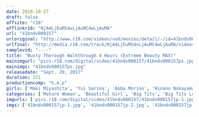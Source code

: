```yaml
---
date: 2018-10-27
draft: false
affsite: "r18"
afflinkr18: "NjA4LjEuMS4xLjAuMC4wLjAuMA"
url: "41bndv000157"
urloriginal: "http://www.r18.com/videos/vod/movies/detail/-/id=41bndv000157"
urlfinal: "http://media.r18.com/track/NjA4LjEuMS4xLjAuMC4wLjAuMA/videos/vod/movies/detail/-/id=41bndv000157"
samplevid: "----"
title: "Busty Thorough Walkthrough 4 Hours (Extreme Beauty MAX)"
mainimgurl: "pics.r18.com/digital/video/41bndv000157/41bndv000157ps.jpg"
mainimgs: "41bndv000157ps.jpg"
releasedate: "Sept. 29, 2017"
duration: 231
productioncomp: "h.m.p"
girls: ['Maki Miyashita', 'Yui Sarina', 'Aoba Morino', 'Hinano Nakayama', 'Chinatsu Nakano', 'Ran Asaka (Yuka Shimizu)', 'Aya Sakurai', 'Miri Sugihara (Misato Mizuhara)', 'Aki Tomozaki', 'Kayoko Shigeta']
categories: ['Mature Woman', 'Beautiful Girl', 'Big Tits', 'Big Tits Lover', 'Compilation']
imgurls: ['pics.r18.com/digital/video/41bndv000157/41bndv000157jp-1.jpg', 'pics.r18.com/digital/video/41bndv000157/41bndv000157jp-2.jpg', 'pics.r18.com/digital/video/41bndv000157/41bndv000157jp-3.jpg', 'pics.r18.com/digital/video/41bndv000157/41bndv000157jp-4.jpg', 'pics.r18.com/digital/video/41bndv000157/41bndv000157jp-5.jpg', 'pics.r18.com/digital/video/41bndv000157/41bndv000157jp-6.jpg', 'pics.r18.com/digital/video/41bndv000157/41bndv000157jp-7.jpg', 'pics.r18.com/digital/video/41bndv000157/41bndv000157jp-8.jpg', 'pics.r18.com/digital/video/41bndv000157/41bndv000157jp-9.jpg', 'pics.r18.com/digital/video/41bndv000157/41bndv000157jp-10.jpg', 'pics.r18.com/digital/video/41bndv000157/41bndv000157jp-11.jpg', 'pics.r18.com/digital/video/41bndv000157/41bndv000157jp-12.jpg', 'pics.r18.com/digital/video/41bndv000157/41bndv000157jp-13.jpg', 'pics.r18.com/digital/video/41bndv000157/41bndv000157jp-14.jpg', 'pics.r18.com/digital/video/41bndv000157/41bndv000157jp-15.jpg', 'pics.r18.com/digital/video/41bndv000157/41bndv000157jp-16.jpg', 'pics.r18.com/digital/video/41bndv000157/41bndv000157jp-17.jpg', 'pics.r18.com/digital/video/41bndv000157/41bndv000157jp-18.jpg', 'pics.r18.com/digital/video/41bndv000157/41bndv000157jp-19.jpg', 'pics.r18.com/digital/video/41bndv000157/41bndv000157jp-20.jpg']
imgs: ['41bndv000157jp-1.jpg', '41bndv000157jp-2.jpg', '41bndv000157jp-3.jpg', '41bndv000157jp-4.jpg', '41bndv000157jp-5.jpg', '41bndv000157jp-6.jpg', '41bndv000157jp-7.jpg', '41bndv000157jp-8.jpg', '41bndv000157jp-9.jpg', '41bndv000157jp-10.jpg', '41bndv000157jp-11.jpg', '41bndv000157jp-12.jpg', '41bndv000157jp-13.jpg', '41bndv000157jp-14.jpg', '41bndv000157jp-15.jpg', '41bndv000157jp-16.jpg', '41bndv000157jp-17.jpg', '41bndv000157jp-18.jpg', '41bndv000157jp-19.jpg', '41bndv000157jp-20.jpg']
---
```

